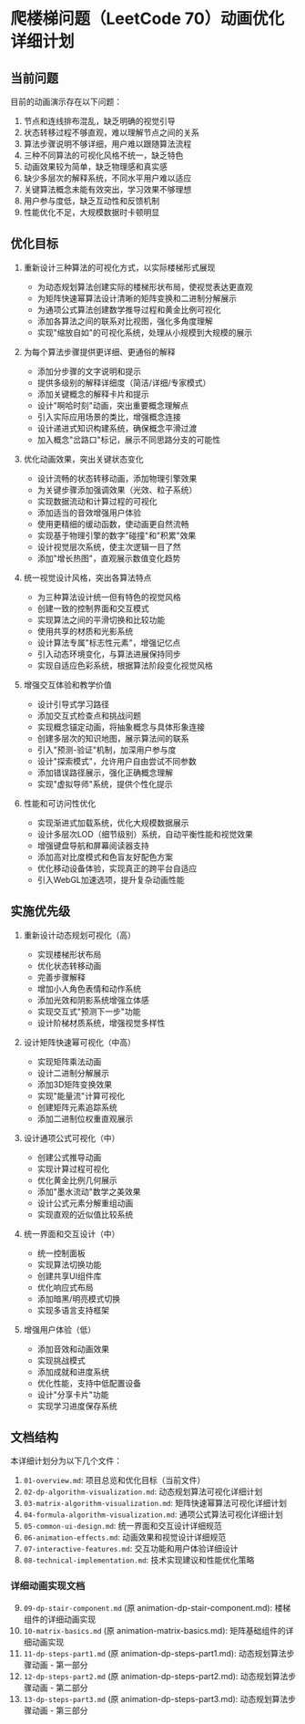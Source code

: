 # 爬楼梯问题（LeetCode 70）动画优化详细计划

## 当前问题
目前的动画演示存在以下问题：
1. 节点和连线排布混乱，缺乏明确的视觉引导
2. 状态转移过程不够直观，难以理解节点之间的关系
3. 算法步骤说明不够详细，用户难以跟随算法流程
4. 三种不同算法的可视化风格不统一，缺乏特色
5. 动画效果较为简单，缺乏物理感和真实感
6. 缺少多层次的解释系统，不同水平用户难以适应
7. 关键算法概念未能有效突出，学习效果不够理想
8. 用户参与度低，缺乏互动性和反馈机制
9. 性能优化不足，大规模数据时卡顿明显

## 优化目标
1. 重新设计三种算法的可视化方式，以实际楼梯形式展现
   - 为动态规划算法创建实际的楼梯形状布局，使视觉表达更直观
   - 为矩阵快速幂算法设计清晰的矩阵变换和二进制分解展示
   - 为通项公式算法创建数学推导过程和黄金比例可视化
   - 添加各算法之间的联系对比视图，强化多角度理解
   - 实现"缩放自如"的可视化系统，处理从小规模到大规模的展示
   
2. 为每个算法步骤提供更详细、更通俗的解释
   - 添加分步骤的文字说明和提示
   - 提供多级别的解释详细度（简洁/详细/专家模式）
   - 添加关键概念的解释卡片和提示
   - 设计"啊哈时刻"动画，突出重要概念理解点
   - 引入实际应用场景的类比，增强概念连接
   - 设计递进式知识构建系统，确保概念平滑过渡
   - 加入概念"岔路口"标记，展示不同思路分支的可能性

3. 优化动画效果，突出关键状态变化
   - 设计流畅的状态转移动画，添加物理引擎效果
   - 为关键步骤添加强调效果（光效、粒子系统）
   - 实现数据流动和计算过程的可视化
   - 添加适当的音效增强用户体验
   - 使用更精细的缓动函数，使动画更自然流畅
   - 实现基于物理引擎的数字"碰撞"和"积累"效果
   - 设计视觉层次系统，使主次逻辑一目了然
   - 添加"增长热图"，直观展示数值变化趋势

4. 统一视觉设计风格，突出各算法特点
   - 为三种算法设计统一但有特色的视觉风格
   - 创建一致的控制界面和交互模式
   - 实现算法之间的平滑切换和比较功能
   - 使用共享的材质和光影系统
   - 设计算法专属"标志性元素"，增强记忆点
   - 引入动态环境变化，与算法进展保持同步
   - 实现自适应色彩系统，根据算法阶段变化视觉风格

5. 增强交互体验和教学价值
   - 设计引导式学习路径
   - 添加交互式检查点和挑战问题
   - 实现概念锚定动画，将抽象概念与具体形象连接
   - 创建多层次的知识地图，展示算法间的联系
   - 引入"预测-验证"机制，加深用户参与度
   - 设计"探索模式"，允许用户自由尝试不同参数
   - 添加错误路径展示，强化正确概念理解
   - 实现"虚拟导师"系统，提供个性化提示

6. 性能和可访问性优化
   - 实现渐进式加载系统，优化大规模数据展示
   - 设计多层次LOD（细节级别）系统，自动平衡性能和视觉效果
   - 增强键盘导航和屏幕阅读器支持
   - 添加高对比度模式和色盲友好配色方案
   - 优化移动设备体验，实现真正的跨平台自适应
   - 引入WebGL加速选项，提升复杂动画性能

## 实施优先级
1. 重新设计动态规划可视化（高）
   - 实现楼梯形状布局
   - 优化状态转移动画
   - 完善步骤解释
   - 增加小人角色表情和动作系统
   - 添加光效和阴影系统增强立体感
   - 实现交互式"预测下一步"功能
   - 设计阶梯材质系统，增强视觉多样性
   
2. 设计矩阵快速幂可视化（中高）
   - 实现矩阵乘法动画
   - 设计二进制分解展示
   - 添加3D矩阵变换效果
   - 实现"能量流"计算可视化
   - 创建矩阵元素追踪系统
   - 添加二进制位权重直观展示
   
3. 设计通项公式可视化（中）
   - 创建公式推导动画
   - 实现计算过程可视化
   - 优化黄金比例几何展示
   - 添加"墨水流动"数学之美效果
   - 设计公式元素分解重组动画
   - 实现直观的近似值比较系统
   
4. 统一界面和交互设计（中）
   - 统一控制面板
   - 实现算法切换功能
   - 创建共享UI组件库
   - 优化响应式布局
   - 添加暗黑/明亮模式切换
   - 实现多语言支持框架
   
5. 增强用户体验（低）
   - 添加音效和动画效果
   - 实现挑战模式
   - 添加成就和进度系统
   - 优化性能，支持中低配置设备
   - 设计"分享卡片"功能
   - 实现学习进度保存系统

## 文档结构
本详细计划分为以下几个文件：
1. `01-overview.md`: 项目总览和优化目标（当前文件）
2. `02-dp-algorithm-visualization.md`: 动态规划算法可视化详细计划
3. `03-matrix-algorithm-visualization.md`: 矩阵快速幂算法可视化详细计划
4. `04-formula-algorithm-visualization.md`: 通项公式算法可视化详细计划
5. `05-common-ui-design.md`: 统一界面和交互设计详细规范
6. `06-animation-effects.md`: 动画效果和视觉设计详细规范
7. `07-interactive-features.md`: 交互功能和用户体验详细设计
8. `08-technical-implementation.md`: 技术实现建议和性能优化策略

### 详细动画实现文档
9. `09-dp-stair-component.md` (原 animation-dp-stair-component.md): 楼梯组件的详细动画实现
10. `10-matrix-basics.md` (原 animation-matrix-basics.md): 矩阵基础组件的详细动画实现
11. `11-dp-steps-part1.md` (原 animation-dp-steps-part1.md): 动态规划算法步骤动画 - 第一部分
12. `12-dp-steps-part2.md` (原 animation-dp-steps-part2.md): 动态规划算法步骤动画 - 第二部分
13. `13-dp-steps-part3.md` (原 animation-dp-steps-part3.md): 动态规划算法步骤动画 - 第三部分 